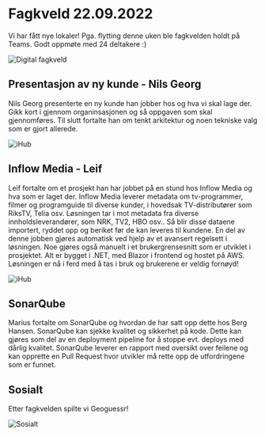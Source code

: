 # Fagkveld 22.09.2022

Vi har fått nye lokaler! Pga. flytting denne uken ble fagkvelden holdt på Teams. Godt oppmøte med 24 deltakere :)

![Digital fagkveld](https://github.com/novanet/fagkvelder/blob/master/docs/20220923/content/buzzword.jpg)

## Presentasjon av ny kunde - Nils Georg

Nils Georg presenterte en ny kunde han jobber hos og hva vi skal lage der. Gikk kort i gjennom organinsasjonen og så oppgaven som skal gjennomføres. Til slutt fortalte han om tenkt arkitektur og noen tekniske valg som er gjort allerede.

![iHub](https://github.com/novanet/fagkvelder/blob/master/docs/20220923/content/ihub.jpg)

## Inflow Media - Leif

Leif fortalte om et prosjekt han har jobbet på en stund hos Inflow Media og hva som er laget der. Inflow Media leverer metadata om tv-programmer, filmer og programguide til diverse kunder, i hovedsak TV-distributører som RiksTV, Telia osv. Løsningen tar i mot metadata fra diverse innholdsleverandører, som NRK, TV2, HBO osv.. Så blir disse dataene importert, ryddet opp og beriket før de kan leveres til kundene. En del av denne jobben gjøres automatisk ved hjelp av et avansert regelsett i løsningen. Noe gjøres også manuelt i et brukergrensesnitt som er utviklet i prosjektet. Alt er bygget i .NET, med Blazor i frontend og hostet på AWS. Løsningen er nå i ferd med å tas i bruk og brukerene er veldig fornøyd!

![iHub](https://github.com/novanet/fagkvelder/blob/master/docs/20220923/content/inflow.jpg)

## SonarQube

Marius fortalte om SonarQube og hvordan de har satt opp dette hos Berg Hansen. SonarQube kan sjekke kvalitet og sikkerhet på kode. Dette kan gjøres som del av en deployment pipeline for å stoppe evt. deploys med dårlig kvalitet. SonarQube leverer en rapport med oversikt over feilene og kan opprette en Pull Request hvor utvikler må rette opp de utfordringene som er funnet.

## Sosialt

Etter fagkvelden spilte vi Geoguessr!

![Sosialt](https://github.com/novanet/fagkvelder/blob/master/docs/20220818/content/social.jpg)
